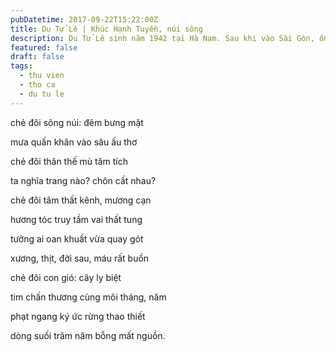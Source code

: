 ```yaml
---
pubDatetime: 2017-09-22T15:22:00Z
title: Du Tử Lê | Khúc Hạnh Tuyền, núi sông
description: Du Tử Lê sinh năm 1942 tại Hà Nam. Sau khi vào Sài Gòn, ông bắt đầu sáng tác nhiều tác phẩm dưới nhiều bút hiệu khác nhau. Bút hiệu Du Tử Lê được dùng lần đầu tiên vào năm 1958.
featured: false
draft: false
tags:
  - thu vien
  - tho ca
  - du tu le
---
```


chẻ đôi sông núi: đêm bưng mặt

mưa quấn khăn vào sâu ấu thơ

chẻ đôi thân thế mù tăm tích

ta nghĩa trang nào? chôn cất nhau?

chẻ đôi tâm thất kênh, mương cạn

hương tóc truy tầm vai thất tung

tưởng ai oan khuất vừa quay gót

xương, thịt, đời sau, máu rất buồn

chẻ đôi con gió: cây ly biệt

tim chấn thương cùng môi tháng, năm

phạt ngang ký ức rừng thao thiết

dòng suối trăm năm bỗng mất nguồn.
